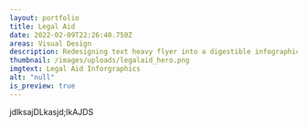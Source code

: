 ```yaml
---
layout: portfolio
title: Legal Aid
date: 2022-02-09T22:26:40.750Z
areas: Visual Design
description: Redesigning text heavy flyer into a digestible infographic
thumbnail: /images/uploads/legalaid_hero.png
imgtext: Legal Aid Inforgraphics
alt: "null"
is_preview: true
---
```

jdlksajDLkasjd;lkAJDS